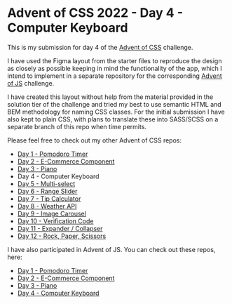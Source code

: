 # Advent of CSS 2022 - Day 4 - Computer Keyboard

This is my submission for day 4 of the [Advent of CSS](https://www.adventofcss.com/) challenge.

I have used the Figma layout from the starter files to reproduce the design as closely as possible keeping in mind the functionality of the app, which I intend to implement in a separate repository for the corresponding [Advent of JS](https://www.adventofjs.com/) challenge.

I have created this layout without help from the material provided in the solution tier of the challenge and tried my best to use semantic HTML and BEM methodology for naming CSS classes. For the initial submission I have also kept to plain CSS, with plans to translate these into SASS/SCSS on a separate branch of this repo when time permits.

Please feel free to check out my other Advent of CSS repos:

- [Day 1 - Pomodoro Timer](https://github.com/peter-hinch/advent-of-css-2022-01-pomodoro-timer)
- [Day 2 - E-Commerce Component](https://github.com/peter-hinch/advent-of-css-2022-02-ecommerce-component)
- [Day 3 - Piano](https://github.com/peter-hinch/advent-of-css-2022-day-03-piano)
- Day 4 - Computer Keyboard
- [Day 5 - Multi-select](https://github.com/peter-hinch/advent-of-css-2022-day-05-multiselect)
- [Day 6 - Range Slider](https://github.com/peter-hinch/advent-of-css-2022-day-06-range-slider)
- [Day 7 - Tip Calculator](https://github.com/peter-hinch/advent-of-css-2022-day-07-tip-calculator)
- [Day 8 - Weather API](https://github.com/peter-hinch/advent-of-css-2022-day-08-weather-api)
- [Day 9 - Image Carousel](https://github.com/peter-hinch/advent-of-css-2022-day-09-image-carousel)
- [Day 10 - Verification Code](https://github.com/peter-hinch/advent-of-css-2022-day-10-verification-code)
- [Day 11 - Expander / Collapser](https://github.com/peter-hinch/advent-of-css-2022-day-11-expander-collapser)
- [Day 12 - Rock, Paper, Scissors](https://github.com/peter-hinch/advent-of-css-2022-day-12-rock-paper-scissors)

I have also participated in Advent of JS. You can check out these repos, here:

- [Day 1 - Pomodoro Timer](https://github.com/peter-hinch/advent-of-js-2022-day-01-pomodoro-timer)
- [Day 2 - E-Commerce Component](https://github.com/peter-hinch/advent-of-js-2022-day-02-ecommerce-component)
- [Day 3 - Piano](https://github.com/peter-hinch/advent-of-js-2022-day-03-piano)
- [Day 4 - Computer Keyboard](https://github.com/peter-hinch/advent-of-js-2022-day-04-computer-keyboard)
